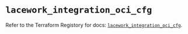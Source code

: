 # `lacework_integration_oci_cfg`

Refer to the Terraform Registory for docs: [`lacework_integration_oci_cfg`](https://registry.terraform.io/providers/lacework/lacework/1.15.0/docs/resources/integration_oci_cfg).
